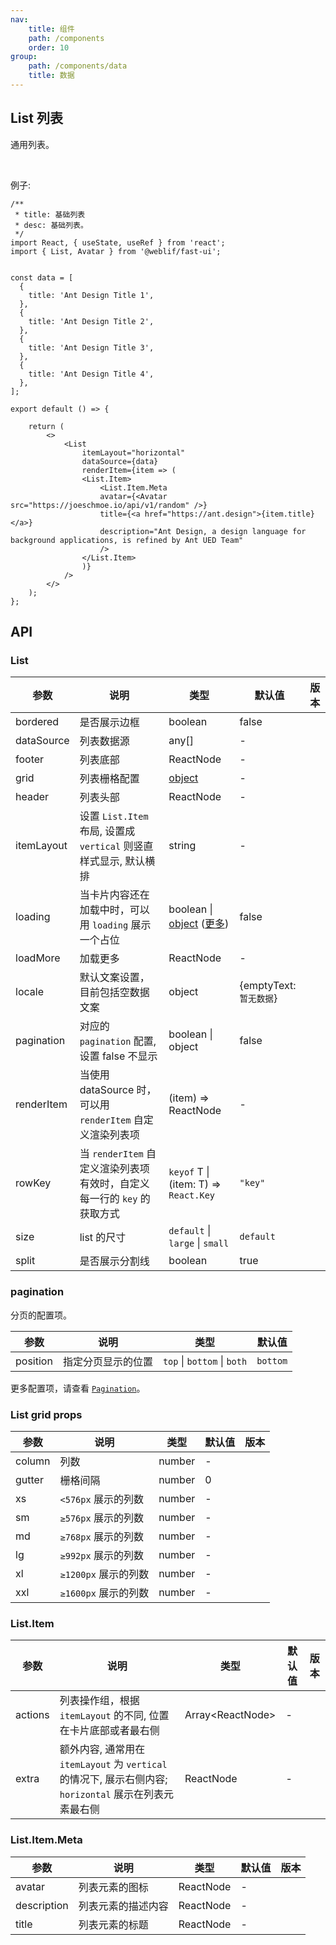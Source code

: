 ```yaml
---
nav:
    title: 组件
    path: /components
    order: 10
group:
    path: /components/data
    title: 数据
---
```


## List 列表 

通用列表。

<br />

例子:

```tsx
/**
 * title: 基础列表
 * desc: 基础列表。
 */
import React, { useState, useRef } from 'react';
import { List, Avatar } from '@weblif/fast-ui';


const data = [
  {
    title: 'Ant Design Title 1',
  },
  {
    title: 'Ant Design Title 2',
  },
  {
    title: 'Ant Design Title 3',
  },
  {
    title: 'Ant Design Title 4',
  },
];

export default () => {

    return (
        <>
            <List
                itemLayout="horizontal"
                dataSource={data}
                renderItem={item => (
                <List.Item>
                    <List.Item.Meta
                    avatar={<Avatar src="https://joeschmoe.io/api/v1/random" />}
                    title={<a href="https://ant.design">{item.title}</a>}
                    description="Ant Design, a design language for background applications, is refined by Ant UED Team"
                    />
                </List.Item>
                )}
            />
        </>
    );
};
```



## API

### List

| 参数 | 说明 | 类型 | 默认值 | 版本 |
| --- | --- | --- | --- | --- |
| bordered | 是否展示边框 | boolean | false |  |
| dataSource | 列表数据源 | any\[] | - |  |
| footer | 列表底部 | ReactNode | - |  |
| grid | 列表栅格配置 | [object](#List-grid-props) | - |  |
| header | 列表头部 | ReactNode | - |  |
| itemLayout | 设置 `List.Item` 布局, 设置成 `vertical` 则竖直样式显示, 默认横排 | string | - |  |
| loading | 当卡片内容还在加载中时，可以用 `loading` 展示一个占位 | boolean \| [object](/components/spin/#API) ([更多](https://github.com/ant-design/ant-design/issues/8659)) | false |  |
| loadMore | 加载更多 | ReactNode | - |  |
| locale | 默认文案设置，目前包括空数据文案 | object | {emptyText: `暂无数据`} |  |
| pagination | 对应的 `pagination` 配置, 设置 false 不显示 | boolean \| object | false |  |
| renderItem | 当使用 dataSource 时，可以用 `renderItem` 自定义渲染列表项 | (item) => ReactNode | - |  |
| rowKey | 当 `renderItem` 自定义渲染列表项有效时，自定义每一行的 `key` 的获取方式 | `keyof` T \| (item: T) => `React.Key` | `"key"` |  |
| size | list 的尺寸 | `default` \| `large` \| `small` | `default` |  |
| split | 是否展示分割线 | boolean | true |  |

### pagination

分页的配置项。

| 参数     | 说明               | 类型                        | 默认值   |
| -------- | ------------------ | --------------------------- | -------- |
| position | 指定分页显示的位置 | `top` \| `bottom` \| `both` | `bottom` |

更多配置项，请查看 [`Pagination`](/components/pagination/)。

### List grid props

| 参数   | 说明                 | 类型   | 默认值 | 版本 |
| ------ | -------------------- | ------ | ------ | ---- |
| column | 列数                 | number | -      |      |
| gutter | 栅格间隔             | number | 0      |      |
| xs     | `<576px` 展示的列数  | number | -      |      |
| sm     | `≥576px` 展示的列数  | number | -      |      |
| md     | `≥768px` 展示的列数  | number | -      |      |
| lg     | `≥992px` 展示的列数  | number | -      |      |
| xl     | `≥1200px` 展示的列数 | number | -      |      |
| xxl    | `≥1600px` 展示的列数 | number | -      |      |

### List.Item

| 参数 | 说明 | 类型 | 默认值 | 版本 |
| --- | --- | --- | --- | --- |
| actions | 列表操作组，根据 `itemLayout` 的不同, 位置在卡片底部或者最右侧 | Array&lt;ReactNode> | - |  |
| extra | 额外内容, 通常用在 `itemLayout` 为 `vertical` 的情况下, 展示右侧内容; `horizontal` 展示在列表元素最右侧 | ReactNode | - |  |

### List.Item.Meta

| 参数        | 说明               | 类型      | 默认值 | 版本 |
| ----------- | ------------------ | --------- | ------ | ---- |
| avatar      | 列表元素的图标     | ReactNode | -      |      |
| description | 列表元素的描述内容 | ReactNode | -      |      |
| title       | 列表元素的标题     | ReactNode | -      |      |